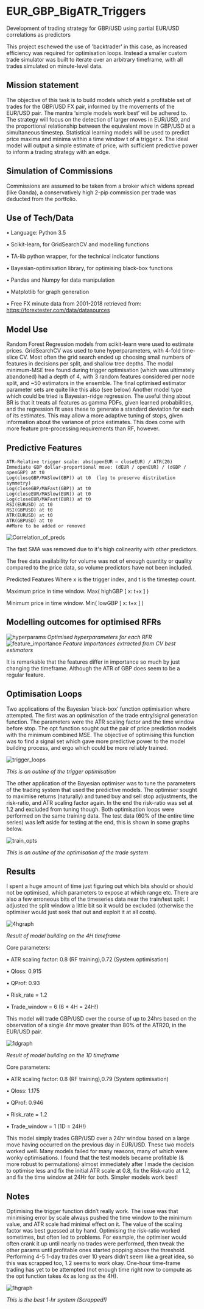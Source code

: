 # EUR_GBP_BigATR_Triggers
Development of trading strategy for GBP/USD using partial EUR/USD correlations as predictors

This project eschewed the use of 'backtrader' in this case, as increased efficiency was required for optimisation loops. Instead a smaller custom trade simulator was built to iterate over an arbitrary timeframe, with all trades simulated on minute-level data.
 
## Mission statement 
The objective of this task is to build models which yield a profitable set of trades for the GBP/USD FX pair, informed by the movements of the EUR/USD pair. The mantra ‘simple models work best’ will be adhered to. The strategy will focus on the detection of larger moves in EUR/USD, and the proportional relationship between the equivalent move in GBP/USD at a simultaneous timestep. Statistical learning models will be used to predict price maxima and minima within a time window t of a trigger x. The ideal model will output a simple estimate of price, with sufficient predictive power to inform a trading strategy with an edge. 

## Simulation of Commissions
Commissions are assumed to be taken from a broker which widens spread (like Oanda), a conservatively high 2-pip commission per trade was deducted from the portfolio.

## Use of Tech/Data 
• Language: Python 3.5 

• Scikit-learn, for GridSearchCV and modelling functions 

• TA-lib python wrapper, for the technical indicator functions 

• Bayesian-optimisation library, for optimising black-box functions 

• Pandas and Numpy for data manipulation 

• Matplotlib for graph generation 

• Free FX minute data from 2001-2018 retrieved from: https://forextester.com/data/datasources 

## Model Use 

Random Forest Regression models from scikit-learn were used to estimate prices. GridSearchCV was used to tune hyperparameters, with 4-fold time-slice CV. Most often the grid search ended up choosing small numbers of features in decisions per split, and shallow tree depths. The modal minimum-MSE tree found during trigger optimisation (which was ultimately abandoned) had a depth of 4, with 3 random features considered per node split, and ~50 estimators in the ensemble. The final optimised estimator parameter sets are quite like this also (see below) 
Another model type which could be tried is Bayesian-ridge regression. The useful thing about BR is that it treats all features as gamma PDFs, given learned probabilities, and the regression fit uses these to generate a standard deviation for each of its estimates. This may allow a more adaptive tuning of stops, given information about the variance of price estimates. This does come with more feature pre-processing requirements than RF, however. 


## Predictive Features 
```
ATR-Relative trigger scale: abs(openEUR – closeEUR) / ATR(20) 
Immediate GBP dollar-proportional move: (dEUR / openEUR) / (dGBP / openGBP) at t0 
Log(closeGBP/MASlow(GBP)) at t0  (log to preserve distribution symmetry) 
Log(closeGBP/MAFast(GBP)) at t0 
Log(closeEUR/MASlow(EUR)) at t0 
Log(closeEUR/MAFast(EUR)) at t0 
RSI(EURUSD) at t0 
RSI(GBPUSD) at t0 
ATR(EURUSD) at t0 
ATR(GBPUSD) at t0 
##More to be added or removed 
```
![Correlation_of_preds](https://github.com/OliverCardiff/EUR_GBP_BigATR_Triggers/blob/master/multi_corr.png)

The fast SMA was removed due to it's high colinearity with other predictors. 

The free data availability for volume was not of enough quantity or quality compared to the price data, so volume predictors have not been included. 

Predicted Features Where x is the trigger index, and t is the timestep count. 

Maximum price in time window. Max( highGBP [ x: t+x ] ) 

Minimum price in time window. Min( lowGBP [ x: t+x ] ) 

 
## Modelling outcomes for optimised RFRs

![hyperparams](https://github.com/OliverCardiff/EUR_GBP_BigATR_Triggers/blob/master/mini_tab.png)
*Optimised hyperparameters for each RFR*
![feature_importance](https://github.com/OliverCardiff/EUR_GBP_BigATR_Triggers/blob/master/Model_features.png)
*Feature Importances extracted from CV best estimators*

It is remarkable that the features differ in importance so much by just changing the timeframe. Although the ATR of GBP does seem to be a regular feature. 

## Optimisation Loops 

Two applications of the Bayesian ‘black-box’ function optimisation where attempted.  The first was an optimisation of the trade entry/signal generation function. The parameters were the ATR scaling factor and the time window before stop. The opt function sought out the pair of price prediction models with the minimum combined MSE. The objective of optimising this function was to find a signal set which gave more predictive power to the model building process, and ergo which could be more reliably trained. 

![trigger_loops](https://github.com/OliverCardiff/EUR_GBP_BigATR_Triggers/blob/master/trigger_opt.png)

*This is an outline of the trigger optimisation*

The other application of the Bayesian optimiser was to tune the parameters of the trading system that used the predictive models. The optimiser sought to maximise returns (naturally) and tuned buy and sell stop adjustments, the risk-ratio, and ATR scaling factor again. In the end the risk-ratio was set at 1.2 and excluded from tuning though. 
Both optimisation loops were performed on the same training data. The test data (60% of the entire time series) was left aside for testing at the end, this is shown in some graphs below. 

 ![train_opts](https://github.com/OliverCardiff/EUR_GBP_BigATR_Triggers/blob/master/trade_opt.png)
 
*This is an outline of the optimisation of the trade system*

## Results
I spent a huge amount of time just figuring out which bits should or should not be optimised, which parameters to expose at which range etc. There are also a few erroneous bits of the timeseries data near the train/test split. I adjusted the split window a little bit so it would be excluded (otherwise the optimiser would just seek that out and exploit it at all costs).
 
![4hgraph](https://github.com/OliverCardiff/EUR_GBP_BigATR_Triggers/blob/master/4H_Train_Test.png)

*Result of model building on the 4H timeframe*

Core parameters:

• ATR scaling factor: 0.8 (RF training),0.72 (System optimisation)  

• Qloss: 0.915 

• QProf: 0.93 

• Risk_rate = 1.2 

• Trade_window = 6 (6 * 4H = 24H!) 

This model will trade GBP/USD over the course of up to 24hrs based on the observation of a single 4hr move greater than 80% of the ATR20, in the EUR/USD pair.  

![1dgraph](https://github.com/OliverCardiff/EUR_GBP_BigATR_Triggers/blob/master/1D_Train_Test.png)

*Result of model building on the 1D timeframe*

Core parameters:

• ATR scaling factor: 0.8 (RF training),0.79 (System optimisation)  

• Qloss: 1.175 

• QProf: 0.946 

• Risk_rate = 1.2 

• Trade_window = 1 (1D = 24H!) 

This model simply trades GBP/USD over a 24hr window based on a large move having occurred on the previous day in EUR/USD. 
These two models worked well. Many models failed for many reasons, many of which were wonky optimisations. I found that the test models became profitable (& more robust to permutations) almost immediately after I made the decision to optimise less and fix the initial ATR scale at 0.8, fix the Risk-ratio at 1.2, and fix the time window at 24Hr for both. Simpler models work best!  

## Notes 

Optimising the trigger function didn’t really work. The issue was that minimising error by scale always pushed the time window to the minimum value, and ATR scale had minimal effect on it. The value of the scaling factor was best guessed at by hand. 
Optimising the risk-ratio worked sometimes, but often led to problems. For example, the optimiser would often crank it up until nearly no trades were performed, then tweak the other params until profitable ones started popping above the threshold. Performing 4-5 1-day trades over 10 years didn’t seem like a great idea, so this was scrapped too, 1.2 seems to work okay. 
One-hour time-frame trading has yet to be attempted (not enough time right now to compute as the opt function takes 4x as long as the 4H).

![1hgraph](https://github.com/OliverCardiff/EUR_GBP_BigATR_Triggers/blob/master/1H_Train_Test.png)

*This is the best 1-hr system (Scrapped!)*


